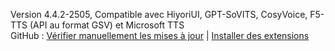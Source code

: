 Version 4.4.2-2505, Compatible avec HiyoriUI, GPT-SoVITS, CosyVoice, F5-TTS (API au format GSV) et Microsoft TTS<br>
GitHub : [Vérifier manuellement les mises à jour](https://github.com/YYuX-1145/Srt-AI-Voice-Assistant/releases) | [Installer des extensions](https://github.com/YYuX-1145/Srt-AI-Voice-Assistant/tree/main/tools)
